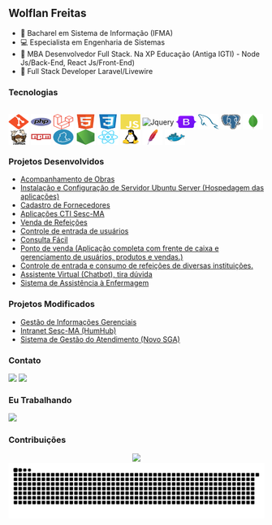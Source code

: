 ## Wolflan Freitas
- 🎒 Bacharel em Sistema de Informação (IFMA)
- 💻 Especialista em Engenharia de Sistemas
- 📖 MBA Desenvolvedor Full Stack. Na XP Educação (Antiga IGTI) - Node Js/Back-End, React Js/Front-End)
- 🎯 Full Stack Developer Laravel/Livewire
 
### Tecnologias

<div style="display: inline_block"><br>
  <img align="center" alt="Git" height="30" width="40" src="https://raw.githubusercontent.com/devicons/devicon/master/icons/git/git-original.svg">
  <img align="center" alt="Php" height="30" width="40" src="https://raw.githubusercontent.com/devicons/devicon/master/icons/php/php-original.svg">
  <img align="center" alt="Laravel" height="30" width="40" src="https://raw.githubusercontent.com/devicons/devicon/master/icons/laravel/laravel-original.svg">
  <img align="center" alt="HTML" height="30" width="40" src="https://raw.githubusercontent.com/devicons/devicon/master/icons/html5/html5-original.svg">
  <img align="center" alt="CSS" height="30" width="40" src="https://raw.githubusercontent.com/devicons/devicon/master/icons/css3/css3-original.svg">
  <img align="center" alt="Js" height="30" width="40" src="https://raw.githubusercontent.com/devicons/devicon/master/icons/javascript/javascript-plain.svg">
  <img align="center" alt="Jquery" height="30" width="40" src="https://cdn.jsdelivr.net/gh/devicons/devicon/icons/jquery/jquery-plain-wordmark.svg" />
  <img align="center" alt="Bootstrap" height="30" width="40" src="https://raw.githubusercontent.com/devicons/devicon/master/icons/bootstrap/bootstrap-original.svg">
  <img align="center" alt="Mysql" height="30" width="40" src="https://raw.githubusercontent.com/devicons/devicon/master/icons/mysql/mysql-original.svg">
  <img align="center" alt="Postgres" height="30" width="40" src="https://raw.githubusercontent.com/devicons/devicon/master/icons/postgresql/postgresql-original.svg">
  <img align="center" alt="MongoDB" height="30" width="40" src="https://raw.githubusercontent.com/devicons/devicon/master/icons/mongodb/mongodb-original.svg">
  <img align="center" alt="Composer" height="30" width="40" src="https://raw.githubusercontent.com/devicons/devicon/master/icons/composer/composer-original.svg">
  <img align="center" alt="Npm" height="30" width="40" src="https://raw.githubusercontent.com/devicons/devicon/master/icons/npm/npm-original-wordmark.svg">
  <img align="center" alt="Yarn" height="30" width="40" src="https://raw.githubusercontent.com/devicons/devicon/master/icons/yarn/yarn-original.svg">
  <img align="center" alt="NodeJs" height="30" width="40" src="https://raw.githubusercontent.com/devicons/devicon/master/icons/nodejs/nodejs-original.svg">
  <img align="center" alt="ReactJs" height="30" width="40" src="https://raw.githubusercontent.com/devicons/devicon/master/icons/react/react-original.svg">
  <img align="center" alt="Linux" height="30" width="40" src="https://raw.githubusercontent.com/devicons/devicon/master/icons/linux/linux-original.svg">
  <img align="center" alt="Apache" height="30" width="40" src="https://raw.githubusercontent.com/devicons/devicon/master/icons/apache/apache-original.svg">
  <img align="center" alt="Docker" height="30" width="40" src="https://raw.githubusercontent.com/devicons/devicon/master/icons/docker/docker-original.svg">
</div>

### Projetos Desenvolvidos
  
  <ul>
    <li>
      <a href='http://sistemas.sescma.com.br/sao/public/painel/'>Acompanhamento de Obras</a>
    </li>
    <li>
      <a href='#'>Instalação e Configuração de Servidor Ubuntu Server (Hospedagem das aplicações)</a>
    </li>
    <li>
      <a href='https://scf.sescma.com.br/'>Cadastro de Fornecedores</a>
    </li>
    <li>
      <a href='https://apps.sescma.com.br/'>Aplicações CTI Sesc-MA</a>
    </li>
    <li>
      <a href='https://vendas.sescma.com.br/'>Venda de Refeições</a>
    </li>
    <li>
      <a href='https://restaurante.sescma.com.br/'>Controle de entrada de usuários</a>
    </li>
    <li>
      <a href='https://consultafacil.wolflan.dev/'>Consulta Fácil</a>
    </li>
    <li>
      <a href='https://pdv.sescma.com.br/'>Ponto de venda (Aplicação completa com frente de caixa e gerenciamento de usuários, produtos e vendas.)</a>
    </li>
    <li>
      <a href='https://restaurante.sescma.com.br/'>Controle de entrada e consumo de refeições de diversas instituições.</a>
    </li>
    <li>
      <a href='https://sescma.com.br/'>Assistente Virtual (Chatbot), tira dúvida</a>
    </li>
    <li>
       <a href='https://sae.sescma.com.br/'>Sistema de Assistência à Enfermagem</a>
     </li>
  </ul>
  
### Projetos Modificados
  
  <ul>
    <li>
      <a href='http://sistemas.sescma.com.br/sig'>Gestão de Informações Gerenciais</a>
    </li>
    <li>
      <a href='https://sescbook.sescma.com.br/'>Intranet Sesc-MA (HumHub)</a>
    </li>
    <li>
      <a href='https://sga.sescma.com.br/login'>Sistema de Gestão do Atendimento (Novo SGA)</a>
    </li>
  </ul>
  
### Contato
  
<a href = "mailto:wolflanf@gmail.com"><img src="https://img.shields.io/badge/Gmail-D14836?style=for-the-badge&logo=gmail&logoColor=white" target="_blank"></a>
<a href="https://www.linkedin.com/in/wolflan-camilo-penha-de-freitas-04670824a" target="_blank"><img src="https://img.shields.io/badge/-LinkedIn-%230077B5?style=for-the-badge&logo=linkedin&logoColor=white" target="_blank"></a>

### Eu Trabalhando

<img src="https://user-images.githubusercontent.com/74038190/212749447-bfb7e725-6987-49d9-ae85-2015e3e7cc41.gif"/>

### Contribuições

<div align="center">
  <a href="https://github.com/wolflanfreitas">
<!--   <img height="180em" src="https://github-readme-stats.vercel.app/api?username=wolflanfreitas&show_icons=true&theme=swift&include_all_commits=true&count_private=true"/> -->
  <img height="180em" src="https://github-readme-stats.vercel.app/api/top-langs/?username=wolflanfreitas&layout=compact&langs_count=7&theme=swift"/>
</div>

<div align="center">
  <picture>
    <source media="(prefers-color-scheme: dark)" srcset="https://github.com/WolflanFreitas/WolflanFreitas/blob/output/github-contribution-grid-snake-dark.svg" />
    <source media="(prefers-color-scheme: light)" srcset="https://github.com/WolflanFreitas/WolflanFreitas/blob/output/github-contribution-grid-snake.svg" />
    <img alt="github-snake" src="https://github.com/WolflanFreitas/WolflanFreitas/blob/output/github-contribution-grid-snake.svg" />
  </picture>
</div>

